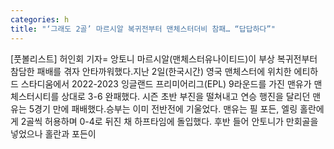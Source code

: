 ```yaml
---
categories: h
title: "‘그래도 2골’ 마르시알 복귀전부터 맨체스터더비 참패… “답답하다”"
---
```

[풋볼리스트] 허인회 기자= 앙토니 마르시알(맨체스터유나이티드)이 부상 복귀전부터 참담한 패배를 겪자 안타까워했다.지난 2일(한국시간) 영국 맨체스터에 위치한 에티하드 스타디움에서 2022-2023 잉글랜드 프리미어리그(EPL) 9라운드를 가진 맨유가 맨체스터시티를 상대로 3-6 완패했다. 시즌 초반 부진을 떨쳐내고 연승 행진을 달리던 맨유는 5경기 만에 패배했다.승부는 이미 전반전에 기울었다. 맨유는 필 포든, 엘링 홀란에게 2골씩 허용하며 0-4로 뒤진 채 하프타임에 돌입했다. 후반 들어 안토니가 만회골을 넣었으나 홀란과 포든이